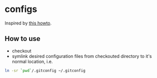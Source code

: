# configs

Inspired by [this howto][1].

## How to use

- checkout
- symlink desired configuration files from checkouted directory to it's normal location, i.e.
```bash
ln -sr `pwd`/.gitconfig ~/.gitconfig
```


[1]: https://www.digitalocean.com/community/tutorials/how-to-use-git-to-manage-your-user-configuration-files-on-a-linux-vps#creating-a-configuration-directory-to-store-files
